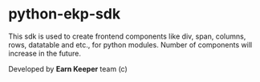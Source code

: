 # python-ekp-sdk

This sdk is used to create frontend components like div, span, columns, rows, datatable and etc., for python modules.
Number of components will increase in the future.

Developed by **Earn Keeper** team (c)

